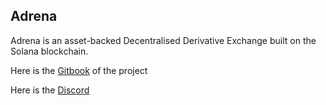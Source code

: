 ## Adrena

Adrena is an asset-backed Decentralised Derivative Exchange built on the Solana blockchain.

Here is the [Gitbook](https://app.gitbook.com/o/DR8o6dMfEDmyhzH0OIxj/s/SrdLcmUOicAVBsHQeHAa/organisation/vision) of the project

Here is the [Discord]()
